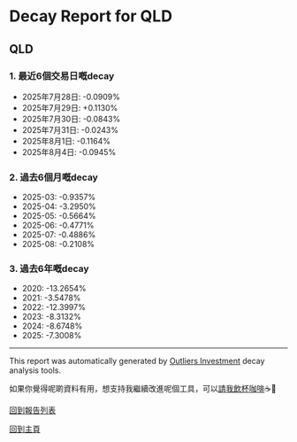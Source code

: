 # Decay Report for QLD

## QLD

### 1. 最近6個交易日嘅decay

- 2025年7月28日: -0.0909%
- 2025年7月29日: +0.1130%
- 2025年7月30日: -0.0843%
- 2025年7月31日: -0.0243%
- 2025年8月1日: -0.1164%
- 2025年8月4日: -0.0945%

### 2. 過去6個月嘅decay

- 2025-03: -0.9357%
- 2025-04: -3.2950%
- 2025-05: -0.5664%
- 2025-06: -0.4771%
- 2025-07: -0.4886%
- 2025-08: -0.2108%

### 3. 過去6年嘅decay

- 2020: -13.2654%
- 2021: -3.5478%
- 2022: -12.3997%
- 2023: -8.3132%
- 2024: -8.6748%
- 2025: -7.3008%

------------------------------
This report was automatically generated by [Outliers Investment](https://outliersecon.github.io/Outliers-Investment/) decay analysis tools.

如果你覺得呢啲資料有用，想支持我繼續改進呢個工具，可以[請我飲杯咖啡](https://buymeacoffee.com/outliersecon)☕🙏

[回到報告列表](https://outliersecon.github.io/Outliers-Investment/reports/reports_public)

[回到主頁](https://outliersecon.github.io/Outliers-Investment/)